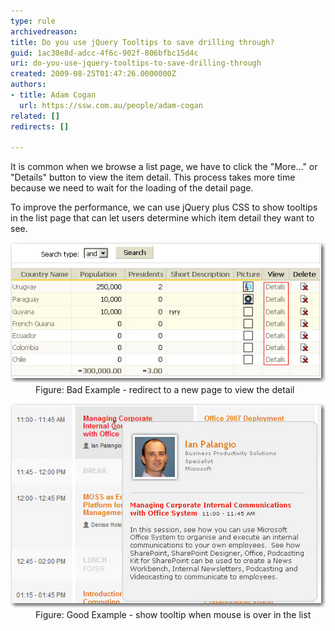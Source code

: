 ```yaml
---
type: rule
archivedreason: 
title: Do you use jQuery Tooltips to save drilling through?
guid: 1ac30e8d-adcc-4f6c-902f-806bfbc15d4c
uri: do-you-use-jquery-tooltips-to-save-drilling-through
created: 2009-08-25T01:47:26.0000000Z
authors:
- title: Adam Cogan
  url: https://ssw.com.au/people/adam-cogan
related: []
redirects: []

---
```


It is common when we browse a list page, we have to click the "More..." or "Details" button to view the item detail. This process takes more time because we need to wait for the loading of the detail page.

 To improve the performance, we can use jQuery plus CSS to show tooltips in the list page that can let users determine which item detail they want to see.   
<!--endintro-->
<dl class="badImage">    <dt><img alt="Bad Example - redirect to a new page to view the detail" src="ViewDetailGrid.jpg"> </dt>
    <dd>Figure: Bad Example - redirect to a new page to view the detail </dd></dl><dl class="goodImage">    <dt><img alt="Good Example - show tooltip when mouse is over in the list" src="ViewTooltipGrid.jpg"> </dt>
    <dd>Figure: Good Example - show tooltip when mouse is over in the list </dd></dl>
